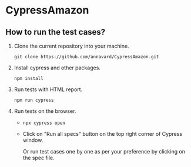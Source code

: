 # CypressAmazon

## How to run the test cases?

1. Clone the current repository into your machine.

   ```git clone https://github.com/annavard/CypressAmazon.git```

2. Install cypress and other packages.

   ```npm install```

3. Run tests with HTML report.

   ```npm run cypress```

4. Run tests on the browser.

   -  ```npx cypress open```
   
   - Click on "Run all specs" button on the top right corner of Cypress window.
   
      Or run test cases one by one as per your preference by clicking on the spec file.
